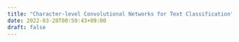 ```yaml
---
title: "Character-level Convolutional Networks for Text Classification"
date: 2022-03-28T00:59:43+09:00
draft: false
---
```

